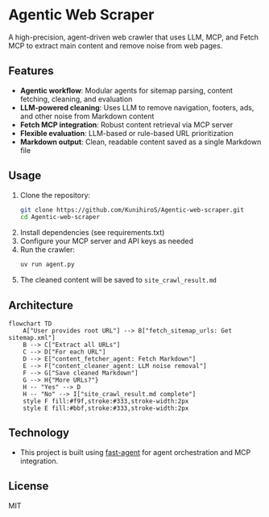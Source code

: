 # Agentic Web Scraper

A high-precision, agent-driven web crawler that uses LLM, MCP, and Fetch MCP to extract main content and remove noise from web pages.

## Features
- **Agentic workflow**: Modular agents for sitemap parsing, content fetching, cleaning, and evaluation
- **LLM-powered cleaning**: Uses LLM to remove navigation, footers, ads, and other noise from Markdown content
- **Fetch MCP integration**: Robust content retrieval via MCP server
- **Flexible evaluation**: LLM-based or rule-based URL prioritization
- **Markdown output**: Clean, readable content saved as a single Markdown file

## Usage
1. Clone the repository:
   ```bash
   git clone https://github.com/KunihiroS/Agentic-web-scraper.git
   cd Agentic-web-scraper
   ```
2. Install dependencies (see requirements.txt)
3. Configure your MCP server and API keys as needed
4. Run the crawler:
   ```bash
   uv run agent.py
   ```
5. The cleaned content will be saved to `site_crawl_result.md`

## Architecture
```mermaid
flowchart TD
    A["User provides root URL"] --> B["fetch_sitemap_urls: Get sitemap.xml"]
    B --> C["Extract all URLs"]
    C --> D["For each URL"]
    D --> E["content_fetcher_agent: Fetch Markdown"]
    E --> F["content_cleaner_agent: LLM noise removal"]
    F --> G["Save cleaned Markdown"]
    G --> H{"More URLs?"}
    H -- "Yes" --> D
    H -- "No" --> I["site_crawl_result.md complete"]
    style F fill:#f9f,stroke:#333,stroke-width:2px
    style E fill:#bbf,stroke:#333,stroke-width:2px
```

## Technology
- This project is built using [fast-agent](https://fast-agent.ai/) for agent orchestration and MCP integration.

## License
MIT